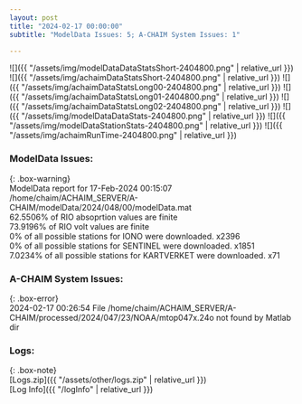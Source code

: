 ```yaml
---
layout: post
title: "2024-02-17 00:00:00"
subtitle: "ModelData Issues: 5; A-CHAIM System Issues: 1"

---
```


![]({{ "/assets/img/modelDataDataStatsShort-2404800.png" | relative_url }})
![]({{ "/assets/img/achaimDataStatsShort-2404800.png" | relative_url }})
![]({{ "/assets/img/achaimDataStatsLong00-2404800.png" | relative_url }})
![]({{ "/assets/img/achaimDataStatsLong01-2404800.png" | relative_url }})
![]({{ "/assets/img/achaimDataStatsLong02-2404800.png" | relative_url }})
![]({{ "/assets/img/modelDataDataStats-2404800.png" | relative_url }})
![]({{ "/assets/img/modelDataStationStats-2404800.png" | relative_url }})
![]({{ "/assets/img/achaimRunTime-2404800.png" | relative_url }})


### ModelData Issues:  
  
{: .box-warning}  
 ModelData report for 17-Feb-2024 00:15:07   
 /home/chaim/ACHAIM_SERVER/A-CHAIM/modelData/2024/048/00/modelData.mat   
 62.5506% of RIO absoprtion values are finite   
 73.9196% of RIO volt values are finite   
 0% of all possible stations for IONO were downloaded. x2396   
 0% of all possible stations for SENTINEL were downloaded. x1851   
 7.0234% of all possible stations for KARTVERKET were downloaded. x71   
  
### A-CHAIM System Issues:  
  
{: .box-error}  
2024-02-17 00:26:54 File /home/chaim/ACHAIM_SERVER/A-CHAIM/processed/2024/047/23/NOAA/mtop047x.24o not found by Matlab dir  

### Logs:  
  
{: .box-note}  
[Logs.zip]({{ "/assets/other/logs.zip" | relative_url }})  
[Log Info]({{ "/logInfo" | relative_url }})  

